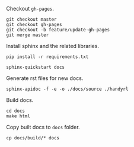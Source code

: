 Checkout `gh-pages`.
```
git checkout master
git checkout gh-pages
git checkout -b feature/update-gh-pages
git merge master
```

Install sphinx and the related libraries.
```
pip install -r requirements.txt
```

```
sphinx-quickstart docs
```

Generate rst files for new docs.
```
sphinx-apidoc -f -e -o ./docs/source ./handyrl
```

Build docs.
```
cd docs
make html
```

Copy built docs to `docs` folder.
```
cp docs/build/* docs
```